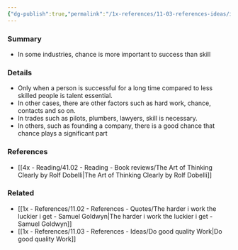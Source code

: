 ```yaml
---
{"dg-publish":true,"permalink":"/1x-references/11-03-references-ideas/illusion-of-skill/","title":"permanent note","dgShowBacklinks":false}
---
```



### Summary
- In some industries, chance is more important to success than skill

### Details
- Only when a person is successful for a long time compared to less skilled people is talent essential.
- In other cases, there are other factors such as hard work, chance, contacts and so on.
- In trades such as pilots, plumbers, lawyers, skill is necessary.
- In others, such as founding a company, there is a good chance that chance plays a significant part

### References
- [[4x - Reading/41.02 - Reading - Book reviews/The Art of Thinking Clearly by Rolf Dobelli\|The Art of Thinking Clearly by Rolf Dobelli]]

### Related
- [[1x - References/11.02 - References - Quotes/The harder i work the luckier i get - Samuel Goldwyn\|The harder i work the luckier i get - Samuel Goldwyn]]
- [[1x - References/11.03 - References - Ideas/Do good quality Work\|Do good quality Work]]